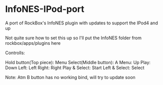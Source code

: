 # InfoNES-IPod-port
A port of RockBox's InfoNES plugin with updates to support the IPod4 and up

Not quite sure how to set this up so I'll put the InfoNES folder from rockbox/apps/plugins here


Controlls:

Hold button(Top piece): Menu
Select(Middle button): A
Menu: Up
Play: Down
Left: Left
Right: Right
Play & Select: Start
Left & Select: Select

Note: Atm B button has no working bind, will try to update soon